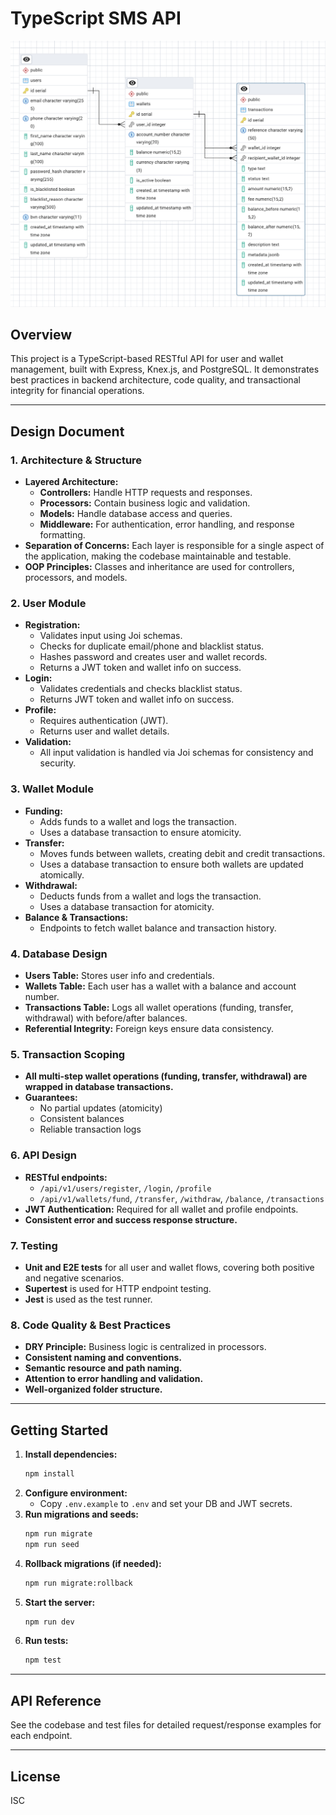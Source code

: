 # TypeScript SMS API

![Entity Relationship Diagram](./erd.png)

## Overview
This project is a TypeScript-based RESTful API for user and wallet management, built with Express, Knex.js, and PostgreSQL. It demonstrates best practices in backend architecture, code quality, and transactional integrity for financial operations.

---

## Design Document

### 1. Architecture & Structure
- **Layered Architecture:**
  - **Controllers:** Handle HTTP requests and responses.
  - **Processors:** Contain business logic and validation.
  - **Models:** Handle database access and queries.
  - **Middleware:** For authentication, error handling, and response formatting.
- **Separation of Concerns:** Each layer is responsible for a single aspect of the application, making the codebase maintainable and testable.
- **OOP Principles:** Classes and inheritance are used for controllers, processors, and models.

### 2. User Module
- **Registration:**
  - Validates input using Joi schemas.
  - Checks for duplicate email/phone and blacklist status.
  - Hashes password and creates user and wallet records.
  - Returns a JWT token and wallet info on success.
- **Login:**
  - Validates credentials and checks blacklist status.
  - Returns JWT token and wallet info on success.
- **Profile:**
  - Requires authentication (JWT).
  - Returns user and wallet details.
- **Validation:**
  - All input validation is handled via Joi schemas for consistency and security.

### 3. Wallet Module
- **Funding:**
  - Adds funds to a wallet and logs the transaction.
  - Uses a database transaction to ensure atomicity.
- **Transfer:**
  - Moves funds between wallets, creating debit and credit transactions.
  - Uses a database transaction to ensure both wallets are updated atomically.
- **Withdrawal:**
  - Deducts funds from a wallet and logs the transaction.
  - Uses a database transaction for atomicity.
- **Balance & Transactions:**
  - Endpoints to fetch wallet balance and transaction history.

### 4. Database Design
- **Users Table:** Stores user info and credentials.
- **Wallets Table:** Each user has a wallet with a balance and account number.
- **Transactions Table:** Logs all wallet operations (funding, transfer, withdrawal) with before/after balances.
- **Referential Integrity:** Foreign keys ensure data consistency.

### 5. Transaction Scoping
- **All multi-step wallet operations (funding, transfer, withdrawal) are wrapped in database transactions.**
- **Guarantees:**
  - No partial updates (atomicity)
  - Consistent balances
  - Reliable transaction logs

### 6. API Design
- **RESTful endpoints:**
  - `/api/v1/users/register`, `/login`, `/profile`
  - `/api/v1/wallets/fund`, `/transfer`, `/withdraw`, `/balance`, `/transactions`
- **JWT Authentication:** Required for all wallet and profile endpoints.
- **Consistent error and success response structure.**

### 7. Testing
- **Unit and E2E tests** for all user and wallet flows, covering both positive and negative scenarios.
- **Supertest** is used for HTTP endpoint testing.
- **Jest** is used as the test runner.

### 8. Code Quality & Best Practices
- **DRY Principle:** Business logic is centralized in processors.
- **Consistent naming and conventions.**
- **Semantic resource and path naming.**
- **Attention to error handling and validation.**
- **Well-organized folder structure.**

---

## Getting Started

1. **Install dependencies:**
   ```bash
   npm install
   ```
2. **Configure environment:**
   - Copy `.env.example` to `.env` and set your DB and JWT secrets.
3. **Run migrations and seeds:**
   ```bash
   npm run migrate
   npm run seed
   ```
4. **Rollback migrations (if needed):**
   ```bash
   npm run migrate:rollback
   ```
5. **Start the server:**
   ```bash
   npm run dev
   ```
6. **Run tests:**
   ```bash
   npm test
   ```

---

## API Reference

See the codebase and test files for detailed request/response examples for each endpoint.

---

## License
ISC 